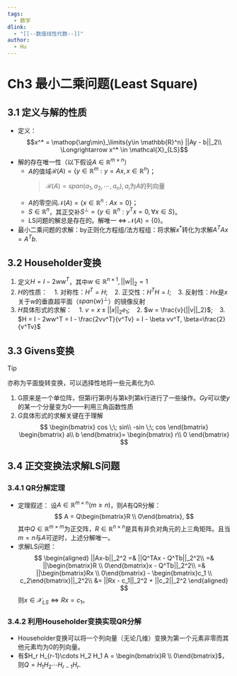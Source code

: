 ```yaml
---
tags:
  - 数学
dlink:
  - "[[--数值线性代数--]]"
author:
  - Hu
---
```

# Ch3 最小二乘问题(Least Square)
## 3.1 定义与解的性质
- 定义：
$$x^* = \mathop{\arg\min}_\limits{y\in \mathbb{R}^n} ||Ay - b||_2\\
\Longrightarrow x^* \in \mathcal{X}_{LS}$$
- 解的存在唯一性（以下假设$A \in \mathbb{R}^{m\times n}$）
	- $A$的值域$\mathcal{R}(A) = \{y\in \mathbb{R}^m: y=Ax, x\in\mathbb{R}^n \}$；
		> $\mathcal{R}(A) = span(a_1, a_2, \cdots, a_n), a_i$为$A$的列向量
	- $A$的零空间$\mathcal{N}(A) = \{x\in \mathbb{R}^n: Ax=0\}$；
	- $S \in \mathbb{R}^n$，其正交补$S^{\perp} = \{y\in\mathbb{R}^n:y^Tx=0, \forall x \in S \}$。
	- LS问题的解总是存在的。解唯一 $\Longleftrightarrow$ $\mathcal{N}(A) = \{0\}$。
- 最小二乘问题的求解：by正则化方程组/法方程组：将求解$x^*$转化为求解$A^TAx = A^Tb$.
## 3.2 Householder变换
1. 定义$H = I- 2ww^T$，其中$w \in \mathbb{R}^{n\times 1}, ||w||_2=1$
2. $H$的性质：
   1. 对称性：$H^T = H$;
   2. 正交性：$H^TH=I$;
   3. 反射性：$Hx$是$x$关于$w$的垂直超平面（$span\{w\}^{\perp}$）的镜像反射
3. $H$具体形式的求解：
   1. $v = x \pm ||x||_2e_1$;
   2. $w = \frac{v}{||v||_2}$;
   3. $H = I - 2ww^T = I - \frac{2vv^T}{v^Tv} = I - \beta vv^T, \beta=\frac{2}{v^Tv}$
## 3.3 Givens变换
>[!tip]
>亦称为平面旋转变换，可以选择性地将一些元素化为0.
1. G原来是一个单位阵，但第i行第i列与第k列第k行进行了一些操作。$Gy$可以使$y$的某一个分量变为0——利用三角函数性质
2. $G$具体形式的求解关键在于理解
$$
\begin{bmatrix}
cos \;\; sin\\
-sin \;\; cos
\end{bmatrix}
\begin{bmatrix}
a\\
b
\end{bmatrix}=
\begin{bmatrix}
r\\
0
\end{bmatrix}
$$
## 3.4 正交变换法求解LS问题
### <a name='3.4.1'>3.4.1 QR分解定理</a>
- 定理叙述：
设$A \in \mathbb{R}^{m\times n}(m \geq n)$，则$A$有QR分解：
$$
A = Q\begin{bmatrix}R \\ 0\end{bmatrix},
$$
其中$Q \in \mathbb{R}^{m\times m}$为正交阵，$R\in \mathbb{R}^{n\times n}$是具有非负对角元的上三角矩阵。且当$m = n$与$A$可逆时，上述分解唯一。
- 求解LS问题：
$$
\begin{aligned}
||Ax-b||_2^2 =& ||Q^TAx - Q^Tb||_2^2\\
=& ||\begin{bmatrix}R \\ 0\end{bmatrix}x - Q^Tb||_2^2\\
=& ||\begin{bmatrix}Rx \\ 0\end{bmatrix} - \begin{bmatrix}c_1 \\ c_2\end{bmatrix}||_2^2\\
&= ||Rx - c_1||_2^2 + ||c_2||_2^2
\end{aligned}
$$
则$x\in \mathcal{X}_{LS} \Longleftrightarrow Rx=c_1$。
### 3.4.2 利用Householder变换实现QR分解
- Householder变换可以将一个列向量（无论几维）变换为第一个元素非零而其他元素均为0的列向量。
- 有$H_r H_{r-1}\cdots H_2 H_1 A = \begin{bmatrix}R \\ 0\end{bmatrix}$，则$Q = H_1 H_2 \cdots H_{r-1}H_r$.